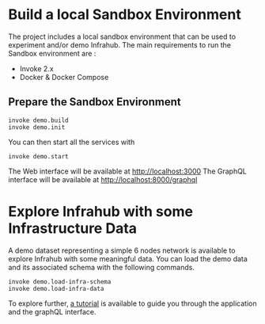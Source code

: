 
# Build a local Sandbox Environment

The project includes a local sandbox environment that can be used to experiment and/or demo Infrahub.
The main requirements to run the Sandbox environment are :
- Invoke 2.x
- Docker & Docker Compose

## Prepare the Sandbox Environment

```
invoke demo.build
invoke demo.init
```

You can then start all the services with

```
invoke demo.start
```

The Web interface will be available at [http://localhost:3000](http://localhost:3000)
The GraphQL interface will be available at [http://localhost:8000/graphql](http://localhost:8000/graphql)

# Explore Infrahub with some Infrastructure Data

A demo dataset representing a simple 6 nodes network is available to explore Infrahub with some meaningful data.
You can load the demo data and its associated schema with the following commands.

```
invoke demo.load-infra-schema
invoke demo.load-infra-data
```

To explore further, [a tutorial](../02_tutorial/readme.md) is available to guide you through the application and the graphQL interface.